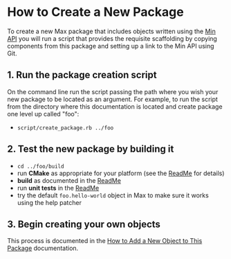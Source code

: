 # How to Create a New Package

To create a new Max package that includes objects written using the [Min API](https://github.com/Cycling74/min-api) you will run a script that provides the requisite scaffolding by copying components from this package and setting up a link to the Min API using Git.


## 1. Run the package creation script

On the command line run the script passing the path where you wish your new package to be located as an argument.  For example, to run the script from the directory where this documentation is located and create package one level up called "foo":

* `script/create_package.rb ../foo`


## 2. Test the new package by building it

* `cd ../foo/build`
* run **CMake** as appropriate for your platform (see the [ReadMe](https://github.com/Cycling74/min-devkit) for details)
* **build** as documented in the [ReadMe](https://github.com/Cycling74/min-devkit)
* run **unit tests** in the [ReadMe](https://github.com/Cycling74/min-devkit)
* try the default `foo.hello-world` object in Max to make sure it works using the help patcher


## 3. Begin creating your own objects

This process is documented in the [How to Add a New Object to This Package](https://github.com/Cycling74/min-devkit/blob/master/HowTo-NewObject.md) documentation.
